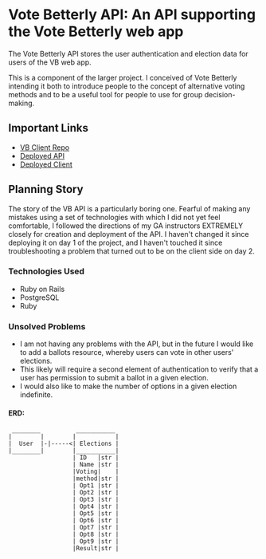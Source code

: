 # Vote Betterly API: An API supporting the Vote Betterly web app

The Vote Betterly API stores the user authentication and election data for users
of the VB web app.

This is a component of the larger project. I conceived of Vote Betterly
intending it both to introduce people to the concept of alternative voting
methods and to be a useful tool for people to use for group decision-making.

## Important Links

- [VB Client Repo](https://github.com/martylanger/ballots-client)
- [Deployed API](https://rocky-lake-61968.herokuapp.com/elections)
- [Deployed Client](https://martylanger.github.io/ballots-client/)


## Planning Story

The story of the VB API is a particularly boring one. Fearful of making any mistakes using a set of technologies with which I did not yet feel comfortable, I followed the directions of my GA instructors EXTREMELY closely for creation and deployment of the API. I haven't changed it since deploying it on day 1 of the project, and I haven't touched it since troubleshooting a problem that turned out to be on the client side on day 2.

### Technologies Used

- Ruby on Rails
- PostgreSQL
- Ruby

### Unsolved Problems

- I am not having any problems with the API, but in the future I would like to add a ballots resource, whereby users can vote in other users' elections.
- This likely will require a second element of authentication to verify that a user has permission to submit a ballot in a given election.
- I would also like to make the number of options in a given election indefinite.

#### ERD:
```
 ________          ___________
|        |        |           |
|  User  |-|-----<| Elections |
|________|        |___________|
                  | ID   |str |
                  | Name |str |
                  |Voting|    |
                  |method|str |
                  | Opt1 |str |
                  | Opt2 |str |
                  | Opt3 |str |
                  | Opt4 |str |
                  | Opt5 |str |
                  | Opt6 |str |
                  | Opt7 |str |
                  | Opt8 |str |
                  | Opt9 |str |
                  |Result|str |
